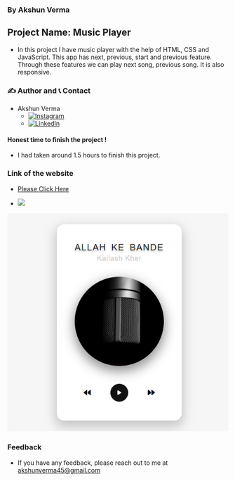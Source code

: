 ### By Akshun Verma

## Project Name: Music Player 

- In this project I have music player with the help of HTML, CSS and JavaScript. This app has next, previous, start and previous feature. Through these features we can play next song, previous song. It is also responsive.

### ✍️ Author and 📞 Contact
- Akshun Verma
   - [![Instagram](https://img.shields.io/badge/Instagram-0A66C2?style=for-the-badge&logo=instagram&logoColor=white)](https://www.instagram.com/akshunn_3945/)
   - [![LinkedIn](https://img.shields.io/badge/-LinkedIn-blue)](https://www.linkedin.com/in/akshun-verma-98110b214/)


#### Honest time to finish the project !
 - I had taken around 1.5 hours to finish this project.

### Link of the website
- [Please Click Here](https://clinquant-sundae-212c18.netlify.app/)

- ![](https://img.shields.io/badge/HTML--CSS-JavaScript-lightgrey)

![](./images/screen.png)
 ### Feedback
 - If you have any feedback, please reach out to me at akshunverma45@gmail.com
